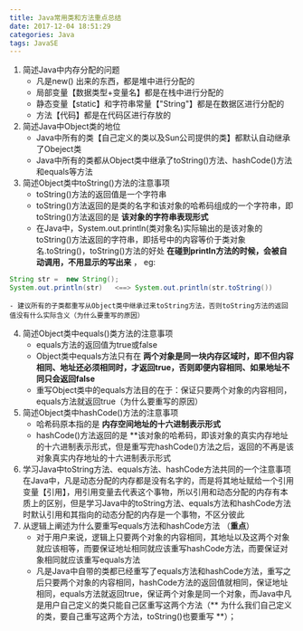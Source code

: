 ```yaml
---
title: Java常用类和方法重点总结
date: 2017-12-04 18:51:29
categories: Java
tags: JavaSE
---
```

1. 简述Java中内存分配的问题
    - 凡是new() 出来的东西，都是堆中进行分配的
    - 局部变量【数据类型+变量名】都是在栈中进行分配的
    - 静态变量【static】和字符串常量【"String"】都是在数据区进行分配的
    - 方法【代码】都是在代码区进行存放的
2. 简述Java中Object类的地位
    - Java中所有的类【自己定义的类以及Sun公司提供的类】都默认自动继承了Obeject类
    - Java中所有的类都从Object类中继承了toString()方法、hashCode()方法和equals等方法
3. 简述Object类中toString()方法的注意事项
    - toString()方法的返回值是一个字符串
    - toString()方法返回的是类的名字和该对象的哈希码组成的一个字符串，即toString()方法返回的是 **该对象的字符串表现形式**
    - 在Java中，System.out.println(类对象名)实际输出的是该对象的toString()方法返回的字符串，即括号中的内容等价于类对象名.toString()，toString()方法的好处 **在碰到println方法的时候，会被自动调用，不用显示的写出来** ，
            eg: 
```Java
String str =  new String();
System.out.println(str)   <==> System.out.println(str.toString())      ---->toString()自动隐藏
```
    - 建议所有的子类都重写从Object类中继承过来toString方法，否则toString方法的返回值没有什么实际含义（为什么要重写的原因）
4. 简述Object类中equals()类方法的注意事项
    - equals方法的返回值为true或false
    - Object类中equals方法只有在 **两个对象是同一块内存区域时，即不但内容相同、地址还必须相同时，才返回true，否则即便内容相同、如果地址不同只会返回false**
    - 重写Object类中的equals方法目的在于：保证只要两个对象的内容相同，equals方法就返回true（为什么要重写的原因）
5. 简述Object类中hashCode()方法的注意事项
    - 哈希码原本指的是 **内存空间地址的十六进制表示形式**
    - hashCode()方法返回的是 **该对象的哈希码，即该对象的真实内存地址的十六进制表示形式，但是重写完hashCode()方法之后，返回的不再是该对象真实内存地址的十六进制表示形式
6. 学习Java中toString方法、equals方法、hashCode方法共同的一个注意事项
在Java中，凡是动态分配的内存都是没有名字的，而是将其地址赋给一个引用变量【引用】，用引用变量去代表这个事物，所以引用和动态分配的内存有本质上的区别，但是学习Java中的toString方法、equals方法和hashCode方法时默认引用和其指向的动态分配的内存是一个事物，不区分彼此
7. 从逻辑上阐述为什么要重写equals方法和hashCode方法 （**重点**）
    - 对于用户来说，逻辑上只要两个对象的内容相同，其地址以及这两个对象就应该相等，而要保证地址相同就应该重写hashCode方法，而要保证对象相同就应该重写equals方法
    - 凡是Java中自带的类都已经重写了equals方法和hashCode方法，重写之后只要两个对象的内容相同，hashCode方法的返回值就相同，保证地址相同，equals方法就返回true，保证两个对象是同一个对象，而Java中凡是用户自己定义的类只能自己区重写这两个方法（** 为什么我们自己定义的类，要自己重写这两个方法，toString()也要重写 **）；
